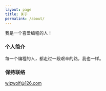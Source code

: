 ```yaml
---
layout: page
title: 关于
permalink: /about/
---
```


我是一个喜爱编程的人！

### 个人简介

每一个编程的人，都走过一段艰辛的路，我也一样。

### 保持联络

[wizwolf@126.com](mailto:wizwolf@126.com)